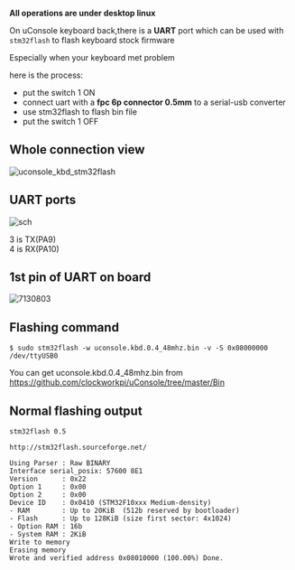**All operations are under desktop linux**


On uConsole keyboard back,there is a **UART** port which can be used with `stm32flash` to flash keyboard stock firmware  

Especially when your keyboard met problem  

here is the process:  

* put the switch 1 ON
* connect uart with a **fpc 6p connector 0.5mm** to a serial-usb converter
* use stm32flash to flash bin file
* put the switch 1 OFF

## Whole connection view
![uconsole_kbd_stm32flash](https://github.com/user-attachments/assets/66a0028a-b6c1-4af2-92e7-91c6179fe272)

## UART ports 
![sch](https://github.com/user-attachments/assets/06d88726-af96-4573-ba60-74b870bb07cf)

3 is TX(PA9)   
4 is RX(PA10)  


## 1st pin of UART on board
![7130803](https://github.com/user-attachments/assets/eeed0c0a-ea86-4496-b931-dcc074835eca)

## Flashing command

```
$ sudo stm32flash -w uconsole.kbd.0.4_48mhz.bin -v -S 0x08000000 /dev/ttyUSB0
```
You can get uconsole.kbd.0.4_48mhz.bin from https://github.com/clockworkpi/uConsole/tree/master/Bin

## Normal flashing output
```
stm32flash 0.5

http://stm32flash.sourceforge.net/

Using Parser : Raw BINARY
Interface serial_posix: 57600 8E1
Version      : 0x22
Option 1     : 0x00
Option 2     : 0x00
Device ID    : 0x0410 (STM32F10xxx Medium-density)
- RAM        : Up to 20KiB  (512b reserved by bootloader)
- Flash      : Up to 128KiB (size first sector: 4x1024)
- Option RAM : 16b
- System RAM : 2KiB
Write to memory
Erasing memory
Wrote and verified address 0x08010000 (100.00%) Done.
```

